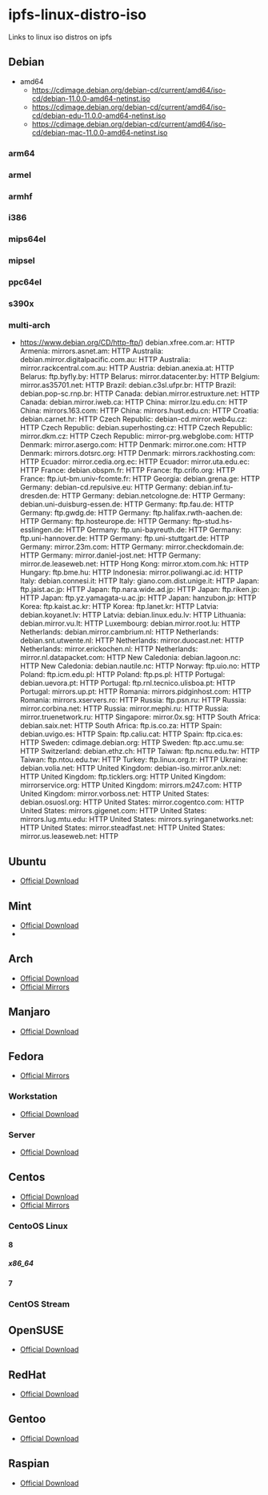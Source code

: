 # ipfs-linux-distro-iso
Links to linux iso distros on ipfs


## Debian
- amd64
  - https://cdimage.debian.org/debian-cd/current/amd64/iso-cd/debian-11.0.0-amd64-netinst.iso
  - https://cdimage.debian.org/debian-cd/current/amd64/iso-cd/debian-edu-11.0.0-amd64-netinst.iso
  - https://cdimage.debian.org/debian-cd/current/amd64/iso-cd/debian-mac-11.0.0-amd64-netinst.iso
### arm64
### armel
### armhf
### i386
### mips64el
### mipsel
### ppc64el
### s390x
### multi-arch

- https://www.debian.org/CD/http-ftp/)
debian.xfree.com.ar: HTTP
Armenia: mirrors.asnet.am: HTTP
Australia: debian.mirror.digitalpacific.com.au: HTTP
Australia: mirror.rackcentral.com.au: HTTP
Austria: debian.anexia.at: HTTP
Belarus: ftp.byfly.by: HTTP
Belarus: mirror.datacenter.by: HTTP
Belgium: mirror.as35701.net: HTTP
Brazil: debian.c3sl.ufpr.br: HTTP
Brazil: debian.pop-sc.rnp.br: HTTP
Canada: debian.mirror.estruxture.net: HTTP
Canada: debian.mirror.iweb.ca: HTTP
China: mirror.lzu.edu.cn: HTTP
China: mirrors.163.com: HTTP
China: mirrors.hust.edu.cn: HTTP
Croatia: debian.carnet.hr: HTTP
Czech Republic: debian-cd.mirror.web4u.cz: HTTP
Czech Republic: debian.superhosting.cz: HTTP
Czech Republic: mirror.dkm.cz: HTTP
Czech Republic: mirror-prg.webglobe.com: HTTP
Denmark: mirror.asergo.com: HTTP
Denmark: mirror.one.com: HTTP
Denmark: mirrors.dotsrc.org: HTTP
Denmark: mirrors.rackhosting.com: HTTP
Ecuador: mirror.cedia.org.ec: HTTP
Ecuador: mirror.uta.edu.ec: HTTP
France: debian.obspm.fr: HTTP
France: ftp.crifo.org: HTTP
France: ftp.iut-bm.univ-fcomte.fr: HTTP
Georgia: debian.grena.ge: HTTP
Germany: debian-cd.repulsive.eu: HTTP
Germany: debian.inf.tu-dresden.de: HTTP
Germany: debian.netcologne.de: HTTP
Germany: debian.uni-duisburg-essen.de: HTTP
Germany: ftp.fau.de: HTTP
Germany: ftp.gwdg.de: HTTP
Germany: ftp.halifax.rwth-aachen.de: HTTP
Germany: ftp.hosteurope.de: HTTP
Germany: ftp-stud.hs-esslingen.de: HTTP
Germany: ftp.uni-bayreuth.de: HTTP
Germany: ftp.uni-hannover.de: HTTP
Germany: ftp.uni-stuttgart.de: HTTP
Germany: mirror.23m.com: HTTP
Germany: mirror.checkdomain.de: HTTP
Germany: mirror.daniel-jost.net: HTTP
Germany: mirror.de.leaseweb.net: HTTP
Hong Kong: mirror.xtom.com.hk: HTTP
Hungary: ftp.bme.hu: HTTP
Indonesia: mirror.poliwangi.ac.id: HTTP
Italy: debian.connesi.it: HTTP
Italy: giano.com.dist.unige.it: HTTP
Japan: ftp.jaist.ac.jp: HTTP
Japan: ftp.nara.wide.ad.jp: HTTP
Japan: ftp.riken.jp: HTTP
Japan: ftp.yz.yamagata-u.ac.jp: HTTP
Japan: hanzubon.jp: HTTP
Korea: ftp.kaist.ac.kr: HTTP
Korea: ftp.lanet.kr: HTTP
Latvia: debian.koyanet.lv: HTTP
Latvia: debian.linux.edu.lv: HTTP
Lithuania: debian.mirror.vu.lt: HTTP
Luxembourg: debian.mirror.root.lu: HTTP
Netherlands: debian.mirror.cambrium.nl: HTTP
Netherlands: debian.snt.utwente.nl: HTTP
Netherlands: mirror.duocast.net: HTTP
Netherlands: mirror.erickochen.nl: HTTP
Netherlands: mirror.nl.datapacket.com: HTTP
New Caledonia: debian.lagoon.nc: HTTP
New Caledonia: debian.nautile.nc: HTTP
Norway: ftp.uio.no: HTTP
Poland: ftp.icm.edu.pl: HTTP
Poland: ftp.ps.pl: HTTP
Portugal: debian.uevora.pt: HTTP
Portugal: ftp.rnl.tecnico.ulisboa.pt: HTTP
Portugal: mirrors.up.pt: HTTP
Romania: mirrors.pidginhost.com: HTTP
Romania: mirrors.xservers.ro: HTTP
Russia: ftp.psn.ru: HTTP
Russia: mirror.corbina.net: HTTP
Russia: mirror.mephi.ru: HTTP
Russia: mirror.truenetwork.ru: HTTP
Singapore: mirror.0x.sg: HTTP
South Africa: debian.saix.net: HTTP
South Africa: ftp.is.co.za: HTTP
Spain: debian.uvigo.es: HTTP
Spain: ftp.caliu.cat: HTTP
Spain: ftp.cica.es: HTTP
Sweden: cdimage.debian.org: HTTP
Sweden: ftp.acc.umu.se: HTTP
Switzerland: debian.ethz.ch: HTTP
Taiwan: ftp.ncnu.edu.tw: HTTP
Taiwan: ftp.ntou.edu.tw: HTTP
Turkey: ftp.linux.org.tr: HTTP
Ukraine: debian.volia.net: HTTP
United Kingdom: debian-iso.mirror.anlx.net: HTTP
United Kingdom: ftp.ticklers.org: HTTP
United Kingdom: mirrorservice.org: HTTP
United Kingdom: mirrors.m247.com: HTTP
United Kingdom: mirror.vorboss.net: HTTP
United States: debian.osuosl.org: HTTP
United States: mirror.cogentco.com: HTTP
United States: mirrors.gigenet.com: HTTP
United States: mirrors.lug.mtu.edu: HTTP
United States: mirrors.syringanetworks.net: HTTP
United States: mirror.steadfast.net: HTTP
United States: mirror.us.leaseweb.net: HTTP


## Ubuntu
- [Official Download](https://www.ubuntu.com/download)

## Mint
- [Official Download](https://linuxmint.com/download.php)
- 
## Arch
- [Official Download](https://www.archlinux.org/download/)
- [Official Mirrors](https://www.archlinux.org/releng/releases/)

## Manjaro
- [Official Download](https://manjaro.org/download/)

## Fedora
- [Official Mirrors](https://admin.fedoraproject.org/mirrormanager/)
### Workstation
- [Official Download](https://getfedora.org/en/workstation/download)

### Server
- [Official Download](https://getfedora.org/en/server/download)

## Centos
- [Official Download](https://www.centos.org/download/)
- [Official Mirrors](https://www.centos.org/download/mirrors/)

### CentoOS Linux
#### 8
##### x86_64

#### 7 
### CentOS Stream
## OpenSUSE
- [Official Download](https://software.opensuse.org/)
## RedHat
- [Official Download](https://www.redhat.com/en/store)
## Gentoo
- [Official Download](https://www.gentoo.org/downloads/)
## Raspian
- [Official Download](https://www.raspberrypi.org/downloads/raspbian/)
